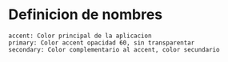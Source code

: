 # Definicion de nombres
    accent: Color principal de la aplicacion
    primary: Color accent opacidad 60, sin transparentar
    secondary: Color complementario al accent, color secundario
